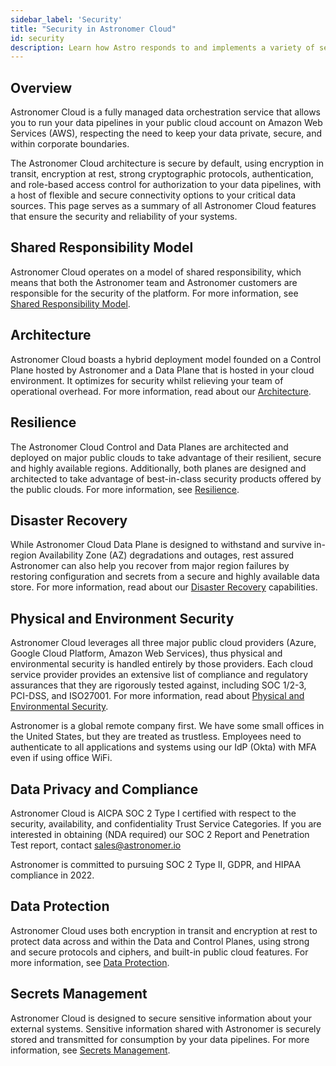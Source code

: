 ```yaml
---
sidebar_label: 'Security'
title: "Security in Astronomer Cloud"
id: security
description: Learn how Astro responds to and implements a variety of security concepts
---
```


## Overview

Astronomer Cloud is a fully managed data orchestration service that allows you to run your data pipelines in your public cloud account on Amazon Web Services (AWS), respecting the need to keep your data private, secure, and within corporate boundaries.

The Astronomer Cloud architecture is secure by default, using encryption in transit, encryption at rest, strong cryptographic protocols, authentication, and role-based access control for authorization to your data pipelines, with a host of flexible and secure connectivity options to your critical data sources. This page serves as a summary of all Astronomer Cloud features that ensure the security and reliability of your systems.


## Shared Responsibility Model

Astronomer Cloud operates on a model of shared responsibility, which means that both the Astronomer team and Astronomer customers are responsible for the security of the platform. For more information, see [Shared Responsibility Model](shared-responsibility-model.md).

## Architecture

Astronomer Cloud boasts a hybrid deployment model founded on a Control Plane hosted by Astronomer and a Data Plane that is hosted in your cloud environment. It optimizes for security whilst relieving your team of operational overhead. For more information, read about our [Architecture](overview.md#architecture).

## Resilience

The Astronomer Cloud Control and Data Planes are architected and deployed on major public clouds to take advantage of their resilient, secure and highly available regions. Additionally, both planes are designed and architected to take advantage of best-in-class security products offered by the public clouds. For more information, see [Resilience](resilience.md).

## Disaster Recovery

While Astronomer Cloud Data Plane is designed to withstand and survive in-region Availability Zone (AZ) degradations and outages, rest assured Astronomer can also help you recover from major region failures by restoring configuration and secrets from a secure and highly available data store. For more information, read about our [Disaster Recovery](disaster-recovery.md) capabilities.

## Physical and Environment Security

Astronomer Cloud leverages all three major public cloud providers (Azure, Google Cloud Platform, Amazon Web Services), thus physical and environmental security is handled entirely by those providers. Each cloud service provider provides an extensive list of compliance and regulatory assurances that they are rigorously tested against, including SOC 1/2-3, PCI-DSS, and ISO27001. For more information, read about [Physical and Environmental Security](shared-responsibility-model.md#cloud-provider-security-responsibilities).

Astronomer is a global remote company first. We have some small offices in the United States, but they are treated as trustless. Employees need to authenticate to all applications and systems using our IdP (Okta) with MFA even if using office WiFi.

## Data Privacy and Compliance

Astronomer Cloud is AICPA SOC 2 Type I certified with respect to the security, availability, and confidentiality Trust Service Categories. If you are interested in obtaining (NDA required) our SOC 2 Report and Penetration Test report, contact [sales@astronomer.io](https://www.notion.so/Sales-Operations-36c4d78df58747a2815449b7acbe97bd)

Astronomer is committed to pursuing SOC 2 Type II, GDPR, and HIPAA compliance in 2022.

## Data Protection

Astronomer Cloud uses both encryption in transit and encryption at rest to protect data across and within the Data and Control Planes, using strong and secure protocols and ciphers, and built-in public cloud features. For more information, see [Data Protection](data-protection.md).

## Secrets Management

Astronomer Cloud is designed to secure sensitive information about your external systems. Sensitive information shared with Astronomer is securely stored and transmitted for consumption by your data pipelines. For more information, see [Secrets Management](secrets-management.md).
